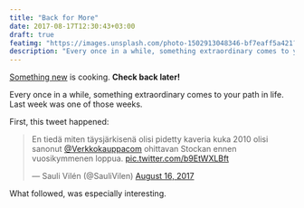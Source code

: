 ```yaml
---
title: "Back for More"
date: 2017-08-17T12:30:43+03:00
draft: true
featimg: "https://images.unsplash.com/photo-1502913048346-bf7eaff5a421?dpr=1&auto=format&fit=crop&w=1500&h=844&q=80&cs=tinysrgb&crop="
description: "Every once in a while, something extraordinary comes to your path in life. Last week was one of those weeks."
---
```


[Something new](https://www.itsmejuha.co) is cooking. **Check back later!** 

Every once in a while, something extraordinary comes to your path in life. Last week was one of those weeks.

First, this tweet happened:

<blockquote class="twitter-tweet" data-lang="en"><p lang="fi" dir="ltr">En tiedä miten täysjärkisenä olisi pidetty kaveria kuka 2010 olisi sanonut <a href="https://twitter.com/Verkkokauppacom">@Verkkokauppacom</a> ohittavan Stockan ennen vuosikymmenen loppua. <a href="https://t.co/b9EtWXLBft">pic.twitter.com/b9EtWXLBft</a></p>&mdash; Sauli Vilén (@SauliVilen) <a href="https://twitter.com/SauliVilen/status/897766740540751873">August 16, 2017</a></blockquote>
<script async src="//platform.twitter.com/widgets.js" charset="utf-8"></script>

What followed, was especially interesting.
